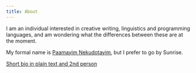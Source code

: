 ```yaml
---
title: About
---
```

I am an individual interested in creative writing, linguistics and programming languages, and am wondering what the differences between these are at the moment.

My formal name is [Paamayim Nekudotayim](https://en.wikipedia.org/wiki/Scope_resolution_operator#:~:text=is%20also%20called-,Paamayim%20Nekudotayim,-\(Hebrew%3A), but I prefer to go by Sunrise.

[Short bio in plain text and 2nd person](./bio.txt)
